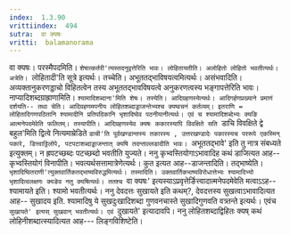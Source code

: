 ```yaml
---
index:  1.3.90
vrittiindex:  494
sutra:  वा क्यषः
vritti:  balamanorama 
---
```


वा क्यषः। परस्मैपदमिति। `शेषात्कर्तरी'त्यस्तदनुवृत्तेरिति भावः। लोहितायतीति। अलोहितो लोहितो भवतीत्यर्थः। अत्रेति। `लोहितादी'ति सूत्रे इत्यर्थः। तच्चेति। अभूततद्भाविषयत्वमित्यर्थः। असंभवादिति। अव्यक्तानुकरणड्डाचो विहितत्वेन तस्य अभूततद्भावविषयत्वे अनुकरणत्वस्य भङ्गापत्तेरिति भावः। नाप्यादिशब्दग्राह्राणामिति। `श्यामादिशब्दाना'मिति शेषः। तस्येति। आदिग्रहणस्येत्यर्थः। आदिगर्हणप्रख्याने प्रमाणं दर्शयति-- तथा चेति। आदिग्रहणमपनीय लोहितशब्दाड्डाजन्तेभ्यश्च क्यष्वचनं कर्तव्यम्। इतराणि = लोहितादिगणपठितानि श्यामादीनि प्रतिपदिकानि भृशादिष्वेव पठनीयानीत्यर्थः। एवं च श्यामादिशब्देभ्यः क्यङि आत्मनेपदमेवेति फलितम्। तस्यापीति। आदिग्रहणस्येव क्यषः ककारस्यापि विवक्षिते सति `डाचि विवक्षिते द्वे बहुल'मिति द्वित्वे नित्यमाम्रेडिते `डाची'ति पूर्वखण्डान्तस्य तकारस्य , उत्तरखण्डादेः पकारस्यच पररूपे एकस्मिन् पकारे, डित्त्वाट्टिलोपे, पटपटाशब्दाड्डाजन्तात् क्यषि तदन्ताल्लडादीति भावः। `अभूततद्भावे' इति तु नात्र संबध्यते इत्युक्तम्। न ह्रपटच्छब्दः पटच्छब्दो भवतीति युज्यते। ननु कृभ्वस्तियोगाऽभावादिह कथं डाजित्यत आह-- कृभ्वस्तियोगं विनापीति। भवत्यर्थसत्तामात्रेणेत्यर्थः। कुत इत्यत आह--डाजन्तादिति। तद्भाष्येति। `भृशादिष्वितराणी'त्युक्तवार्तिकतद्भाष्यविरुद्धमित्यर्थः। तस्मादिति। उक्तवार्तिकभाष्यविरोधात्तेभ्यः श्यामादिभ्यो भृशादित्वलक्षणः क्यङेव नतु क्यषित्यर्थः। ततश्च `वा क्यषः' इत्यस्याऽप्रवृत्तेर्ङित्त्वादात्मनेपदमेवेति मत्वाऽऽह-- श्यामायते इति। श्यामो भवतीत्यर्थः। ननु देवदत्तः सुखायते इति कथम्?, देवदत्तस्य सुखत्वाऽभावादित्यत आह-- सुखादय इति. श्यामादिषु ये सुखदुःखादिशब्दा गुणवनचास्ते सुखादिगुणवति वत्र्तन्ते इत्यर्थः। एवंच `सुखायते' इत्यस् सुखवान् भवतीत्यर्थः। एवं `दुखायते' इत्यादावपि। ननु लोहितशब्दाद्विहितः क्यष् कथं लोहिनीशब्दात्स्यादित्यत आह--- लिङ्गविशिष्टेति।

